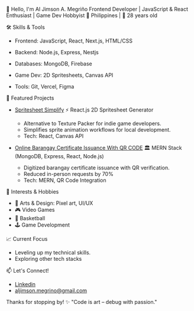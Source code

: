 👋 Hello, I'm Al Jimson A. Megriño
Frontend Developer | JavaScript & React Enthusiast | Game Dev Hobbyist
📍 Philippines | 🎂 28 years old

🛠️ Skills & Tools
- Frontend: JavaScript, React, Next.js, HTML/CSS

- Backend: Node.js, Express, Nestjs

- Databases: MongoDB, Firebase

- Game Dev: 2D Spritesheets, Canvas API

- Tools: Git, Vercel, Figma

🚀 Featured Projects

- [Spritesheet Simplify](https://spritesheet-simplify.aljimsondev.site/)
⚡ React.js 2D Spritesheet Generator
  - Alternative to Texture Packer for indie game developers.
  - Simplifies sprite animation workflows for local development.
  - Tech: React, Canvas API
 
- [Online Barangay Certificate Issuance With QR CODE](https://www.barangayesperanza.com/) 🏛️ MERN Stack (MongoDB, Express, React, Node.js)
  - Digitized barangay certificate issuance with QR verification.
  - Reduced in-person requests by 70%
  - Tech: MERN, QR Code Integration
 
🌟 Interests & Hobbies

- 🎨 Arts & Design: Pixel art, UI/UX
- 🎮 Video Games
- 🏀 Basketball
- 🕹️ Game Development

📈 Current Focus

- Leveling up my technical skills.
- Exploring other tech stacks

📫 Let's Connect!
- [Linkedin](https://www.linkedin.com/in/al-jimson-megrino)
- aljimson.megrino@gmail.com

Thanks for stopping by! ✨
"Code is art – debug with passion."

<!---
aljimsondev/aljimsondev is a ✨ special ✨ repository because its `README.md` (this file) appears on your GitHub profile.
You can click the Preview link to take a look at your changes.
--->
